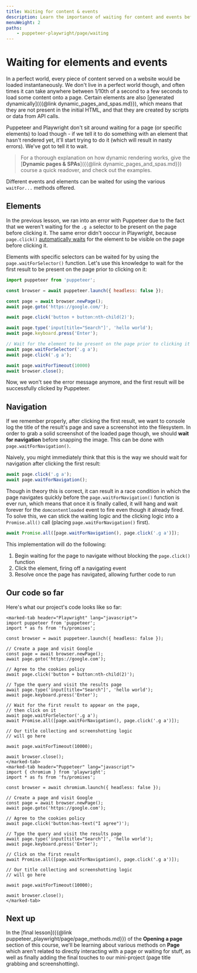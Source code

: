 ```yaml
---
title: Waiting for content & events
description: Learn the importance of waiting for content and events before running interaction/collection code, as well as the best practices for doing so.
menuWeight: 2
paths:
    - puppeteer-playwright/page/waiting
---
```


# [](#waiting-for-elements-and-events) Waiting for elements and events

In a perfect world, every piece of content served on a website would be loaded instantaneously. We don't live in a perfect world though, and often times it can take anywhere between 1/10th of a second to a few seconds to load some content onto a page. Certain elements are also [generated dynamically]({{@link dynamic_pages_and_spas.md}}), which means that they are not present in the initial HTML, and that they are created by scripts or data from API calls.

Puppeteer and Playwright don't sit around waiting for a page (or specific elements) to load though - if we tell it to do something with an element that hasn't rendered yet, it'll start trying to do it (which will result in nasty errors). We've got to tell it to wait.

> For a thorough explanation on how dynamic rendering works, give the [**Dynamic pages & SPAs**]({{@link dynamic_pages_and_spas.md}}) course a quick readover, and check out the examples.

Different events and elements can be waited for using the various `waitFor...` methods offered.

## [](#waiting-for-elements) Elements

In the previous lesson, we ran into an error with Puppeteer due to the fact that we weren't waiting for the `.g a` selector to be present on the page before clicking it. The same error didn't ooccur in Playwright, because `page.click()` [automatically waits](https://playwright.dev/docs/actionability) for the element to be visible on the page before clicking it.

Elements with specific selectors can be waited for by using the `page.waitForSelector()` function. Let's use this knowledge to wait for the first result to be present on the page prior to clicking on it:

```JavaScript
import puppeteer from 'puppeteer';

const browser = await puppeteer.launch({ headless: false });

const page = await browser.newPage();
await page.goto('https://google.com/');

await page.click('button + button:nth-child(2)');

await page.type('input[title="Search"]', 'hello world');
await page.keyboard.press('Enter');

// Wait for the element to be present on the page prior to clicking it
await page.waitForSelector('.g a');
await page.click('.g a');

await page.waitForTimeout(10000)
await browser.close();
```

Now, we won't see the error message anymore, and the first result will be successfully clicked by Puppeteer.

## [](#waiting-for-navigation) Navigation

If we remember properly, after clicking the first result, we want to console log the title of the result's page and save a screenshot into the filesystem. In order to grab a solid screenshot of the loaded page though, we should **wait for navigation**  before snapping the image. This can be done with `page.waitForNavigation()`.

Naively, you might immediately think that this is the way we should wait for navigation after clicking the first result:

```JavaScript
await page.click('.g a');
await page.waitForNavigation();
```

Though in theory this is correct, it can result in a race condition in which the page navigates quickly before the `page.waitForNavigation()` function is ever run, which means that once it is finally called, it will hang and wait forever for the `domcontentloaded` event to fire even though it already fired. To solve this, we can stick the waiting logic and the clicking logic into a `Promise.all()` call (placing `page.waitForNavigation()` first).

```JavaScript
await Promise.all([page.waitForNavigation(), page.click('.g a')]);
```

This implementation will do the following:

1. Begin waiting for the page to navigate without blocking the `page.click()` function
2. Click the element, firing off a navigating event
3. Resolve once the page has navigated, allowing further code to run

## [](#current-code) Our code so far

Here's what our project's code looks like so far:

```marked-tabs
<marked-tab header="Playwright" lang="javascript">
import puppeteer from 'puppeteer';
import * as fs from 'fs/promises';

const browser = await puppeteer.launch({ headless: false });

// Create a page and visit Google
const page = await browser.newPage();
await page.goto('https://google.com');

// Agree to the cookies policy
await page.click('button + button:nth-child(2)');

// Type the query and visit the results page
await page.type('input[title="Search"]', 'hello world');
await page.keyboard.press('Enter');

// Wait for the first result to appear on the page,
// then click on it
await page.waitForSelector('.g a');
await Promise.all([page.waitForNavigation(), page.click('.g a')]);

// Our title collecting and screenshotting logic
// will go here

await page.waitForTimeout(10000);

await browser.close();
</marked-tab>
<marked-tab header="Puppeteer" lang="javascript">
import { chromium } from 'playwright';
import * as fs from 'fs/promises';

const browser = await chromium.launch({ headless: false });

// Create a page and visit Google
const page = await browser.newPage();
await page.goto('https://google.com');

// Agree to the cookies policy
await page.click('button:has-text("I agree")');

// Type the query and visit the results page
await page.type('input[title="Search"]', 'hello world');
await page.keyboard.press('Enter');

// Click on the first result
await Promise.all([page.waitForNavigation(), page.click('.g a')]);

// Our title collecting and screenshotting logic
// will go here

await page.waitForTimeout(10000);

await browser.close();
</marked-tab>
```

## [](#next) Next up

In the [final lesson]({{@link puppeteer_playwright/page/page_methods.md}}) of the **Opening a page** section of this course, we'll be learning about various methods on **Page** which aren't related to directly interacting with a page or waiting for stuff, as well as finally adding the final touches to our mini-project (page title grabbing and screenshotting).
